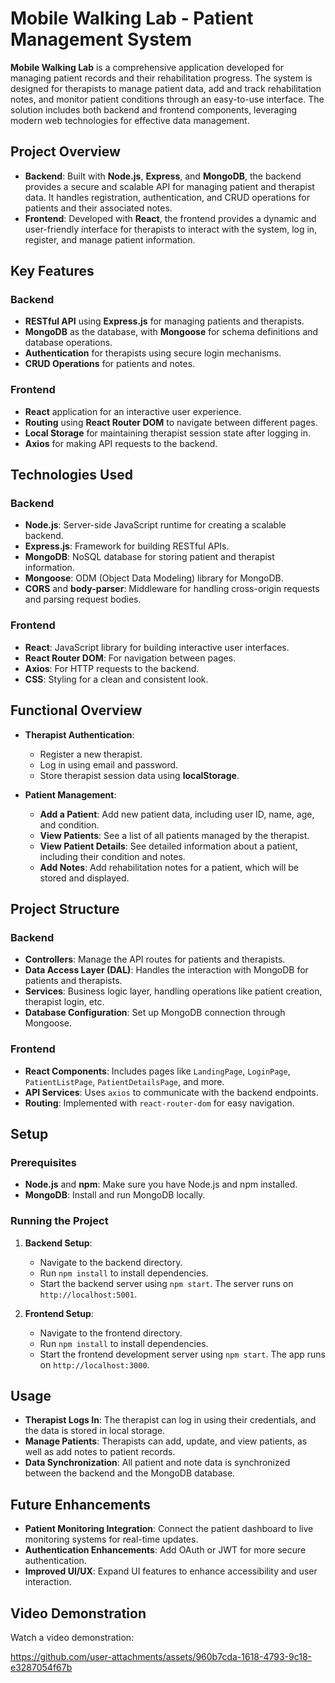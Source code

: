 
# Mobile Walking Lab - Patient Management System

**Mobile Walking Lab** is a comprehensive application developed for managing patient records and their rehabilitation progress. The system is designed for therapists to manage patient data, add and track rehabilitation notes, and monitor patient conditions through an easy-to-use interface. The solution includes both backend and frontend components, leveraging modern web technologies for effective data management.

## Project Overview

- **Backend**: Built with **Node.js**, **Express**, and **MongoDB**, the backend provides a secure and scalable API for managing patient and therapist data. It handles registration, authentication, and CRUD operations for patients and their associated notes.
- **Frontend**: Developed with **React**, the frontend provides a dynamic and user-friendly interface for therapists to interact with the system, log in, register, and manage patient information.

## Key Features

### Backend
- **RESTful API** using **Express.js** for managing patients and therapists.
- **MongoDB** as the database, with **Mongoose** for schema definitions and database operations.
- **Authentication** for therapists using secure login mechanisms.
- **CRUD Operations** for patients and notes.

### Frontend
- **React** application for an interactive user experience.
- **Routing** using **React Router DOM** to navigate between different pages.
- **Local Storage** for maintaining therapist session state after logging in.
- **Axios** for making API requests to the backend.

## Technologies Used

### Backend
- **Node.js**: Server-side JavaScript runtime for creating a scalable backend.
- **Express.js**: Framework for building RESTful APIs.
- **MongoDB**: NoSQL database for storing patient and therapist information.
- **Mongoose**: ODM (Object Data Modeling) library for MongoDB.
- **CORS** and **body-parser**: Middleware for handling cross-origin requests and parsing request bodies.

### Frontend
- **React**: JavaScript library for building interactive user interfaces.
- **React Router DOM**: For navigation between pages.
- **Axios**: For HTTP requests to the backend.
- **CSS**: Styling for a clean and consistent look.

## Functional Overview

- **Therapist Authentication**:
  - Register a new therapist.
  - Log in using email and password.
  - Store therapist session data using **localStorage**.

- **Patient Management**:
  - **Add a Patient**: Add new patient data, including user ID, name, age, and condition.
  - **View Patients**: See a list of all patients managed by the therapist.
  - **View Patient Details**: See detailed information about a patient, including their condition and notes.
  - **Add Notes**: Add rehabilitation notes for a patient, which will be stored and displayed.

## Project Structure

### Backend
- **Controllers**: Manage the API routes for patients and therapists.
- **Data Access Layer (DAL)**: Handles the interaction with MongoDB for patients and therapists.
- **Services**: Business logic layer, handling operations like patient creation, therapist login, etc.
- **Database Configuration**: Set up MongoDB connection through Mongoose.

### Frontend
- **React Components**: Includes pages like `LandingPage`, `LoginPage`, `PatientListPage`, `PatientDetailsPage`, and more.
- **API Services**: Uses `axios` to communicate with the backend endpoints.
- **Routing**: Implemented with `react-router-dom` for easy navigation.

## Setup

### Prerequisites
- **Node.js** and **npm**: Make sure you have Node.js and npm installed.
- **MongoDB**: Install and run MongoDB locally.

### Running the Project

1. **Backend Setup**:
   - Navigate to the backend directory.
   - Run `npm install` to install dependencies.
   - Start the backend server using `npm start`. The server runs on `http://localhost:5001`.

2. **Frontend Setup**:
   - Navigate to the frontend directory.
   - Run `npm install` to install dependencies.
   - Start the frontend development server using `npm start`. The app runs on `http://localhost:3000`.

## Usage

- **Therapist Logs In**: The therapist can log in using their credentials, and the data is stored in local storage.
- **Manage Patients**: Therapists can add, update, and view patients, as well as add notes to patient records.
- **Data Synchronization**: All patient and note data is synchronized between the backend and the MongoDB database.

## Future Enhancements

- **Patient Monitoring Integration**: Connect the patient dashboard to live monitoring systems for real-time updates.
- **Authentication Enhancements**: Add OAuth or JWT for more secure authentication.
- **Improved UI/UX**: Expand UI features to enhance accessibility and user interaction.

## Video Demonstration

Watch a video demonstration:

https://github.com/user-attachments/assets/960b7cda-1618-4793-9c18-e3287054f67b

